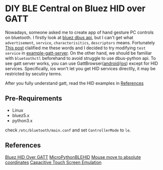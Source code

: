# DIY BLE Central on Bluez HID over GATT

Nowadays, someone asked me to create app of hand gesture PC controls on bluetooth.
I firstly look at [bluez dbus api](https://git.kernel.org/pub/scm/bluetooth/bluez.git/tree/),
but I can't get what `advertisement`, `service`, `characterisitics`, `descriptors` means.
Fortunately [This post](https://punchthrough.com/creating-a-ble-peripheral-with-bluez/) clalified me these words and I decided to try modifying `test service` in [example-gatt-server](https://git.kernel.org/pub/scm/bluetooth/bluez.git/tree/test/example-gatt-client).
On the other hand, we should be familiar with `bluetoothctl` beforehand to avoid struggle to use dbus-python api.
To see gatt server works, you can use GattBrowser([android](https://play.google.com/store/apps/details?id=com.renesas.ble.gattbrowser&hl=en&gl=US)/[ios](https://apps.apple.com/jp/app/gattbrowser/id1163057977)) except for HID services.
Specifically, ios won't let you get HID services directlly, it may be restricted by secutiry terms.

After you fully understand gatt, read the HID examples in [References](#References)

## Pre-Requirements

* Linux
* bluez5.x
* python3.x

check `/etc/bluetooth/main.conf` and set `ControllerMode` to `le`.

## References

[Bluez HID Over GATT](https://gist.github.com/HeadHodge/2d3dc6dc2dce03cf82f61d8231e88144)
[MicroPythonBLEHID](https://github.com/Heerkog/MicroPythonBLEHID/blob/master/hid_services.py)
[Mouse move to absolute coordinates](https://github.com/csash7/mbed-BLE-Mouse/issues/1)
[Capacitive Touch Screen Emulation](https://github.com/NicoHood/HID/issues/123)
